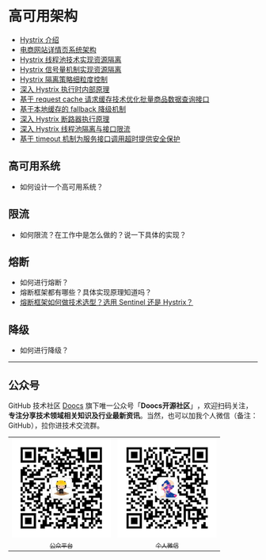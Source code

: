 # 高可用架构
- [Hystrix 介绍](./hystrix-introduction.md)
- [电商网站详情页系统架构](./e-commerce-website-detail-page-architecture.md)
- [Hystrix 线程池技术实现资源隔离](./hystrix-thread-pool-isolation.md)
- [Hystrix 信号量机制实现资源隔离](./hystrix-semphore-isolation.md)
- [Hystrix 隔离策略细粒度控制](./hystrix-execution-isolation.md)
- [深入 Hystrix 执行时内部原理](./hystrix-process.md)
- [基于 request cache 请求缓存技术优化批量商品数据查询接口](./hystrix-request-cache.md)
- [基于本地缓存的 fallback 降级机制](./hystrix-fallback.md)
- [深入 Hystrix 断路器执行原理](./hystrix-circuit-breaker.md)
- [深入 Hystrix 线程池隔离与接口限流](./hystrix-thread-pool-current-limiting.md)
- [基于 timeout 机制为服务接口调用超时提供安全保护](./hystrix-timeout.md)

## 高可用系统
- 如何设计一个高可用系统？

## 限流
- 如何限流？在工作中是怎么做的？说一下具体的实现？

## 熔断
- 如何进行熔断？
- 熔断框架都有哪些？具体实现原理知道吗？
- [熔断框架如何做技术选型？选用 Sentinel 还是 Hystrix？](/docs/high-availability/sentinel-vs-hystrix.md)

## 降级
- 如何进行降级？

---

## 公众号
GitHub 技术社区 [Doocs](https://github.com/doocs) 旗下唯一公众号「**Doocs开源社区**」​，欢迎扫码关注，**专注分享技术领域相关知识及行业最新资讯**。当然，也可以加我个人微信（备注：GitHub），拉你进技术交流群。

<table>
    <tr>
      <td align="center" style="width: 200px;">
        <a href="https://github.com/doocs">
          <img src="./images/qrcode-for-doocs.jpg" style="width: 400px;"><br>
          <sub>公众平台</sub>
        </a><br>
      </td>
      <td align="center" style="width: 200px;">
        <a href="https://github.com/yanglbme">
          <img src="./images/qrcode-for-yanglbme.jpg" style="width: 400px;"><br>
          <sub>个人微信</sub>
        </a><br>
      </td>
    </tr>
</table>